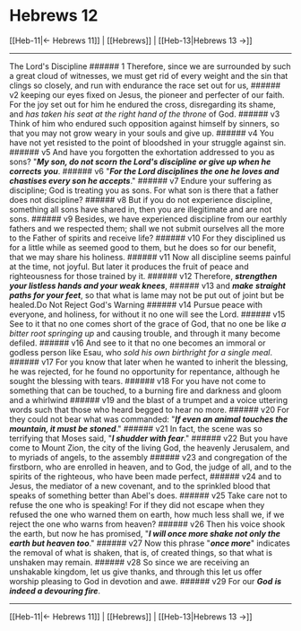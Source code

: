 # Hebrews 12

[[Heb-11|← Hebrews 11]] | [[Hebrews]] | [[Heb-13|Hebrews 13 →]]
***

The Lord's Discipline ###### 1 Therefore, since we are surrounded by such a great cloud of witnesses, we must get rid of every weight and the sin that clings so closely, and run with endurance the race set out for us, ###### v2 keeping our eyes fixed on Jesus, the pioneer and perfecter of our faith. For the joy set out for him he endured the cross, disregarding its shame, and _has taken his seat at the right hand of the throne_ of God. ###### v3 Think of him who endured such opposition against himself by sinners, so that you may not grow weary in your souls and give up. ###### v4 You have not yet resisted to the point of bloodshed in your struggle against sin. ###### v5 And have you forgotten the exhortation addressed to you as sons? "**_My son, do not scorn_** **_the Lord's discipline_** **_or give up when he corrects_** **_you_**. ###### v6 "**_For the Lord disciplines the one he loves and chastises every son he accepts_**." ###### v7 Endure your suffering as discipline; God is treating you as sons. For what son is there that a father does not discipline? ###### v8 But if you do not experience discipline, something all sons have shared in, then you are illegitimate and are not sons. ###### v9 Besides, we have experienced discipline from our earthly fathers and we respected them; shall we not submit ourselves all the more to the Father of spirits and receive life? ###### v10 For they disciplined us for a little while as seemed good to them, but he does so for our benefit, that we may share his holiness. ###### v11 Now all discipline seems painful at the time, not joyful. But later it produces the fruit of peace and righteousness for those trained by it. ###### v12 Therefore, **_strengthen_** **_your listless hands and your weak knees_**, ###### v13 and **_make_** **_straight paths for your feet_**, so that what is lame may not be put out of joint but be healed.Do Not Reject God's Warning ###### v14 Pursue peace with everyone, and holiness, for without it no one will see the Lord. ###### v15 See to it that no one comes short of the grace of God, that no one be like _a bitter root springing up_ and causing trouble, and through it many become defiled. ###### v16 And see to it that no one becomes an immoral or godless person like Esau, who _sold_ _his own birthright for a single meal_. ###### v17 For you know that later when he wanted to inherit the blessing, he was rejected, for he found no opportunity for repentance, although he sought the blessing with tears. ###### v18 For you have not come to something that can be touched, to a burning fire and darkness and gloom and a whirlwind ###### v19 and the blast of a trumpet and a voice uttering words such that those who heard begged to hear no more. ###### v20 For they could not bear what was commanded: "**_If even an animal touches the mountain, it must be stoned_**." ###### v21 In fact, the scene was so terrifying that Moses said, "**_I shudder with fear_**." ###### v22 But you have come to Mount Zion, the city of the living God, the heavenly Jerusalem, and to myriads of angels, to the assembly ###### v23 and congregation of the firstborn, who are enrolled in heaven, and to God, the judge of all, and to the spirits of the righteous, who have been made perfect, ###### v24 and to Jesus, the mediator of a new covenant, and to the sprinkled blood that speaks of something better than Abel's does. ###### v25 Take care not to refuse the one who is speaking! For if they did not escape when they refused the one who warned them on earth, how much less shall we, if we reject the one who warns from heaven? ###### v26 Then his voice shook the earth, but now he has promised, "**_I will once more shake not only the earth but heaven too_**." ###### v27 Now this phrase "**_once more_**" indicates the removal of what is shaken, that is, of created things, so that what is unshaken may remain. ###### v28 So since we are receiving an unshakable kingdom, let us give thanks, and through this let us offer worship pleasing to God in devotion and awe. ###### v29 For our **_God_** **_is indeed a devouring fire_**.

***
[[Heb-11|← Hebrews 11]] | [[Hebrews]] | [[Heb-13|Hebrews 13 →]]
